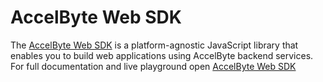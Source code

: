 # AccelByte Web SDK

The [AccelByte Web SDK](https://github.com/AccelByte/accelbyte-web-sdk) is a platform-agnostic JavaScript library that enables you to build web applications using AccelByte backend services. For full documentation and live playground open [AccelByte Web SDK](https://development.accelbyte.io/web-sdk-playground/)

